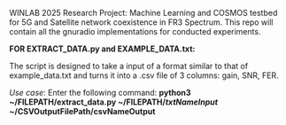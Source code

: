 WINLAB 2025 Research Project: 
Machine Learning and COSMOS testbed for 5G and Satellite network coexistence in FR3 Spectrum.
This repo will contain all the gnuradio implementations for conducted experiments.

**FOR EXTRACT_DATA.py and EXAMPLE_DATA.txt:**

The script is designed to take a input of a format similar to that of example_data.txt and turns it into a .csv file of 3 columns: gain, SNR, FER.

_Use case_: Enter the following command: **python3 ~/FILEPATH/extract_data.py ~/FILEPATH/_txtNameInput_ ~/CSVOutputFilePath/csvNameOutput**
